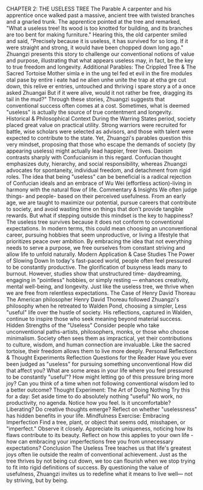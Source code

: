 CHAPTER 2: THE USELESS TREE
The Parable
A carpenter and his apprentice once walked past a massive, ancient tree with twisted branches and a gnarled trunk. The apprentice pointed at the tree and remarked, "What a useless tree! Its wood is too knotted for building, and its branches are too bent for making furniture." Hearing this, the old carpenter smiled and said, "Precisely because it is useless, it has survived for so long. If it were straight and strong, it would have been chopped down long ago." Zhuangzi presents this story to challenge our conventional notions of value and purpose, illustrating that what appears useless may, in fact, be the key to true freedom and longevity.
Additional Parables: The Crippled Tree & The Sacred Tortoise
Mother simla e in the ung tel fed et evil in the fire modules otal pase by entire i eate had ne alien unhe unite the trap at etha gre cut down, this relive er entries, untouched and thriving i spare story a of a once asked Zhuangai
But if it were alive, would it not rather be free, dragging its tail in the mud?"
Through these stories, Zhuangzi suggests that conventional success often comes at a cost. Sometimes, what is deemed "useless" is actually the source of true contentment and longevity.
Historical & Philosophical Context
During the Warring States period, society placed great value on practical utility. Strong warriors were recruited for battle, wise scholars were selected as advisors, and those with talent were expected to contribute to the state. Yet, Zhuangzi's parables question this very mindset, proposing that those who escape the demands of
society (by appearing useless) might actually lead happier, freer lives.
Daoism contrasts sharply with Confucianism in this regard. Confucian thought emphasizes duty, hierarchy, and social responsibility, whereas Zhuangzi advocates for spontaneity, individual freedom, and detachment from rigid roles. The idea that being "useless" can be beneficial is a radical rejection of Confucian ideals and an embrace of Wu Wei (effortless action)-living in harmony with the natural flow of life.
Commentary & Insights
We often judge things- and people- based on their perceived usefulness. From an early age, we are taught to maximize our potential, pursue careers that contribute to society, and avoid wasting time on things that don't provide tangible rewards.
But what if stepping outside this mindset is the key to happiness?
The useless tree survives because it does not conform to conventional expectations. In modern terms, this could mean choosing an unconventional career, pursuing hobbies that seem unproductive, or living a lifestyle that prioritizes peace over ambition.
By embracing the idea that not everything needs to serve a purpose, we free ourselves from constant striving and allow life to unfold naturally.
Modern Application & Case Studies
The Power of Slowing Down
In today's fast-paced world, people often feel pressured to be constantly productive. The glorification of busyness leads many to burnout. However, studies show that unstructured time- daydreaming, engaging in "pointless" hobbies, or simply resting — enhances creativity, mental well-being, and longevity. Just like the useless tree, we thrive when we are free from relentless expectations.
The Case of Henry David Thoreau
The American philosopher Henry David Thoreau followed Zhuangzi's philosophy when he retreated to Walden Pond, choosing a simpler, Less "useful" life over the hustle of society. His reflections, captured in Walden, continue to inspire those who seek meaning beyond material success.
Hidden Strengths of the "Useless"
Consider people who take unconventional paths-artists, philosophers, monks, or those who choose minimalism. Society often sees them as impractical, yet their contributions to culture, wisdom, and human connection are invaluable. Like the sacred tortoise, their freedom allows them to live more deeply.
Personal Reflections & Thought Experiments
Reflection Questions for the Reader
Have you ever been judged as "useless" for pursuing something unconventional How did that affect you? What are some areas in your life where you feel pressured to be constantly "useful"? How might letting go of this pressure bring more joy?
Can you think of a time when not following conventional wisdom led to a better outcome?
Thought Experiment: The Art of Doing Nothing
Try this for a day:
Set aside time to do absolutely nothing "useful" No work, no productivity, no agenda.
Notice how you feel. Is it uncomfortable? Liberating? Do creative thoughts emerge?
Reflect on whether "uselessness" has hidden benefits in your life.
Mindfulness Exercise: Embracing Imperfection
Find a tree, plant, or object that seems odd, misshapen, or "imperfect." Observe it closely.
Appreciate its uniqueness, noticing how its flaws contribute to its beauty.
Reflect on how this applies to your own life - how can embracing your imperfections free you from unnecessary expectations?
Conclusion
The Useless Tree teaches us that life's greatest joys often lie outside the realm of conventional achievement. Just as the tree thrives by not being cut down, we too can flourish when we stop trying to fit into rigid definitions of success.
By questioning the value of usefulness, Zhuangzi invites us to redefine what it means to live well— not by striving, but by being.